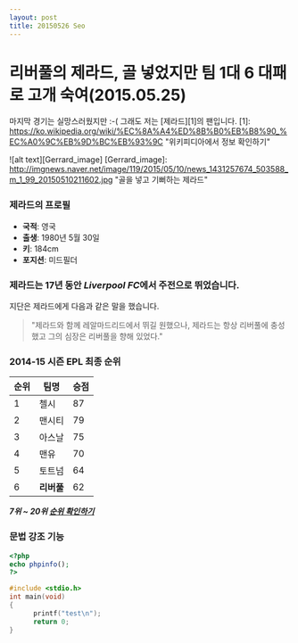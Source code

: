 ```yaml
---
layout: post
title: 20150526 Seo
---
```


# 리버풀의 제라드, 골 넣었지만 팀 1대 6 대패로 고개 숙여(2015.05.25)
마지막 경기는 실망스러웠지만 :-(
그래도 저는 [제라드][1]의 팬입니다.
[1]: https://ko.wikipedia.org/wiki/%EC%8A%A4%ED%8B%B0%EB%B8%90_%EC%A0%9C%EB%9D%BC%EB%93%9C "위키피디아에서 정보 확인하기"

![alt text][Gerrard_image]
[Gerrard_image]: http://imgnews.naver.net/image/119/2015/05/10/news_1431257674_503588_m_1_99_20150510211602.jpg "골을 넣고 기뻐하는 제라드"

### 제라드의 프로필
- **국적**: 영국
- **출생**: 1980년 5월 30일
- **키**: 184cm
- **포지션**: 미드필더

### 제라드는 17년 동안 ***Liverpool FC***에서 주전으로 뛰었습니다.

지단은 제라드에게 다음과 같은 말을 했습니다.
> "제라드와 함께 레알마드리드에서 뛰길 원했으나, 제라드는 항상 리버풀에 충성했고
> 그의 심장은 리버풀을 향해 있었다."

### 2014-15 시즌 EPL 최종 순위
|순위|팀명  |승점|
|----|------|----|
|1   |첼시  |87  |
|2   |맨시티|79  |
|3   |아스날|75  |
|4   |맨유  |70  |
|5   |토트넘|64  |
|6   |**리버풀**|62  |

***7위 ~ 20위 [순위 확인하기](http://sports.news.naver.com/sports/index.nhn?category=worldfootball&ctg=record&tab=premier/ "순위")***

### 문법 강조 기능

```php
<?php
echo phpinfo();
?>
```

```c
#include <stdio.h>
int main(void)
{
	  printf("test\n");
	  return 0;
}
```
